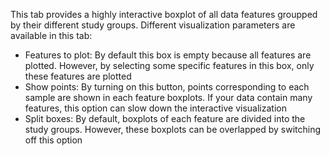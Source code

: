 
This tab provides a highly interactive boxplot of all data features groupped by their different study groups. Different visualization parameters are available in this tab:

  - Features to plot: By default this box is empty because all features are plotted. However, by selecting some specific features in this box, only these features are plotted   
  - Show points: By turning on this button, points corresponding to each sample are shown in each feature boxplots. If your data contain many features, this option can slow down the interactive visualization   
  - Split boxes: By default, boxplots of each feature are divided into the study groups. However, these boxplots can be overlapped by switching off this option 
  
  